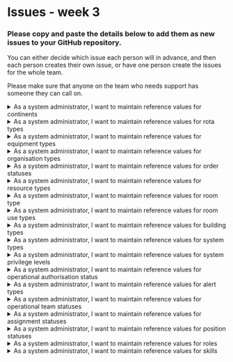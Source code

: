 # Issues - week 3

### Please copy and paste the details below to add them as new issues to your GitHub repository.

You can either decide which issue each person will in advance, and then each person creates their
own issue, or have one person create the issues for the whole team.

Please make sure that anyone on the team who needs support has someone they can call on.


<details><summary>As a system administrator, I want to maintain reference values for continents</summary>

**End user goal:**
To be able to list, create, update and delete reference values for continents

**End business goal:**
To have appropriate continent records available to annotate countries (e.g. 'Asia', 'South America', 'Oceania', etc.)

**Acceptance criteria:**

* A continent item can be created, viewed, updated and deleted (CRUD functionality)

**Measurement of success:**

* Unit tests pass for all CRUD operations

**Notes:**

* The database table will be called `continent`
* The table will have a single column, `name`
</details>

<details><summary>As a system administrator, I want to maintain reference values for rota types</summary>

**End user goal:**
To be able to list, create, update and delete reference values for rota types

**End business goal:**
To have appropriate types available to classify rotas (e.g. 'OSOCC security', 'accommodation cleaning', 'kitchen duty', etc.)

**Acceptance criteria:**

* A rota type item can be created, viewed, updated and deleted (CRUD functionality)

**Measurement of success:**

* Unit tests pass for all CRUD operations

**Notes:**

* The database table will be called `rota_type`
* The table will have a single column, `name`
</details>

<details><summary>As a system administrator, I want to maintain reference values for equipment types</summary>

**End user goal:**
To be able to list, create, update and delete reference values for equipment types

**End business goal:**
To have appropriate types available to describe items of equipment (e.g. 'vehicle', 'stretcher', 'mobile la
e', etc.)

**Acceptance criteria:**

* An equipment type item can be created, viewed, updated and deleted (CRUD functionality)

**Measurement of success:**

* Unit tests pass for all CRUD operations

**Notes:**

* The database table will be called `equipment_type`
* The table will have a single column, `name`
</details>

<details><summary>As a system administrator, I want to maintain reference values for organisation types</summary>

**End user goal:**
To be able to list, create, update and delete reference values for organisation types

**End business goal:**
To have appropriate type available to add to describe organisations (e.g. 'un', 'national government', 'media agency', etc.)

**Acceptance criteria:**

* n organisation type item can be created, viewed, updated and deleted (CRUD functionality)

**Measurement of success:**

* Unit tests pass for all CRUD operations

**Notes:**

* The database table will be called `organisation_type`
* The table will have a single column, `name`
</details>

<details><summary>As a system administrator, I want to maintain reference values for order statuses</summary>

**End user goal:**
To be able to list, create, update and delete reference values for order statuses

**End business goal:**
To have appropriate statuses available to describe orders for more resources (e.g. 'provisional', 'sent', 'fulfilled', etc.)

**Acceptance criteria:**

* n order status item can be created, viewed, updated and deleted (CRUD functionality)

**Measurement of success:**

* Unit tests pass for all CRUD operations

**Notes:**

* The database table will be called `order_status`
* The table will have a single column, `name`
</details>

<details><summary>As a system administrator, I want to maintain reference values for resource types</summary>

**End user goal:**
To be able to list, create, update and delete reference values for resource types

**End business goal:**
To have appropriate types available to describe resources (e.g. 'food', 'fuel', 'clothing', 'medical', etc.)

**Acceptance criteria:**

* A resource type item can be created, viewed, updated and deleted (CRUD functionality)

**Measurement of success:**

* Unit tests pass for all CRUD operations

**Notes:**

* The database table will be called `resource_types`
* The table will have a single column, `name`
</details>

<details><summary>As a system administrator, I want to maintain reference values for room type</summary>

**End user goal:**
To be able to list, create, update and delete reference values for room types

**End business goal:**
To have appropriate types available to describe diff
t rooms in the OSOCC (e.g. 'office', 'accommodation', 'storage', etc.)

**Acceptance criteria:**

* A room type item can be created, viewed, updated and deleted (CRUD functionality)

**Measurement of success:**

* Unit tests pass for all CRUD operations

**Notes:**

* The database table will be called `room_type`
* The table will have a single column, `name`
</details>

<details><summary>As a system administrator, I want to maintain reference values for room use types</summary>

**End user goal:**
To be able to list, create, update and delete reference values for room use types

**End business goal:**
To have appropriate types available to describe a room use (e.g. 'accommodation', 'storage', 'kitchen', etc.)

**Acceptance criteria:**

* A room use type item can be created, viewed, updated and deleted (CRUD functionality)

**Measurement of success:**

* Unit tests pass for all CRUD operations

**Notes:**

* The database table will be called `room_use_type`
* The table will have a single column, `name`
</details>

<details><summary>As a system administrator, I want to maintain reference values for building types</summary>

**End user goal:**
To be able to list, create, update and delete reference values for room use statuses

**End business goal:**
To have appropriate statuses available to describe a building (e.g. 'house', 'portakabin', 'tent', 'garage', etc.)

**Acceptance criteria:**

* A building type status item can be created, viewed, updated and deleted (CRUD functionality)

**Measurement of success:**

* Unit tests pass for all CRUD operations

**Notes:**

* The database table will be called `building_type`
* The table will have a single column, `name`
</details>

<details><summary>As a system administrator, I want to maintain reference values for system types</summary>

**End user goal:**
To be able to list, create, update and delete reference values for system types

**End business goal:**
To have appropriate types available to describe systems (e.g. 'administrative', 'infrastructure', 'intelligence', 'communications', etc.)

**Acceptance criteria:**

* A system type item can be created, viewed, updated and deleted (CRUD functionality)

**Measurement of success:**

* Unit tests pass for all CRUD operations

**Notes:**

* The database table will be called `system_type`
* The table will have a single column, `name`
</details>

<details><summary>As a system administrator, I want to maintain reference values for system privilege levels</summary>

**End user goal:**
To be able to list, create, update and delete reference values for system privilege levels

**End business goal:**
To have appropriate levels available to describe a system privilege (e.g. 'public', 'user', 'admin', etc.)

**Acceptance criteria:**

* A system privilege level item can be created, viewed, updated and deleted (CRUD functionality)

**Measurement of success:**

* Unit tests pass for all CRUD operations

**Notes:**

* The database table will be called `system_privilege_level`
* The table will have a single column, `name`
</details>

<details><summary>As a system administrator, I want to maintain reference values for operational authorisation status</summary>

**End user goal:**
To be able to list, create, update and delete reference values for operational authorisation statuses

**End business goal:**
To have appropriate statuses available to describe operational authorisations (e.g. 'submitted', 'approved', 'rejected', etc.)

**Acceptance criteria:**

* n operational authorisation status item can be created, viewed, updated and deleted (CRUD functionality)

**Measurement of success:**

* Unit tests pass for all CRUD operations

**Notes:**

* The database table will be called `operational_authorisation_status`
* The table will have a single column, `name`
</details>

<details><summary>As a system administrator, I want to maintain reference values for alert types</summary>

**End user goal:**
To be able to list, create, update and delete reference values for alert types

**End business goal:**
To have appropriate types available to categorise alerts (e.g. 'security', 'team', 'resource', etc.)

**Acceptance criteria:**

* n alter type item can be created, viewed, updated and deleted (CRUD functionality)

**Measurement of success:**

* Unit tests pass for all CRUD operations

**Notes:**

* The database table will be called `alert_type`
* The table will have a single column, `name`
</details>

<details><summary>As a system administrator, I want to maintain reference values for operational team statuses</summary>

**End user goal:**
To be able to list, create, update and delete reference values for operational team statuses

**End business goal:**
To have appropriate statuses available to describe an operational team (e.g. 'requested', 'confirmed', 'active', etc.)

**Acceptance criteria:**

* An operational team status item can be created, viewed, updated and deleted (CRUD functionality)

**Measurement of success:**

* Unit tests pass for all CRUD operations

**Notes:**

* The database table will be called `operational_team_status`
* The table will have a single column, `name`
</details>

<details><summary>As a system administrator, I want to maintain reference values for assignment statuses</summary>

**End user goal:**
To be able to list, create, update and delete reference values for assignment statuses

**End business goal:**
To have appropriate assignment statuses available to add to describe a person's assignment to an operational team (e.g. 'requested', 'authorised', 'rejected', etc.)

**Acceptance criteria:**

* n assignment status item can be created, viewed, updated and deleted (CRUD functionality)

**Measurement of success:**

* Unit tests pass for all CRUD operations

**Notes:**

* The database table will be called `assignment_status`
* The table will have a single column, `name`
</details>

<details><summary>As a system administrator, I want to maintain reference values for position statuses</summary>

**End user goal:**
To be able to list, create, update and delete reference values for position statuses

**End business goal:**
To have appropriate position statuses available to describe a person's position in an organisation (e.g. 'active', 'retired', 'seconded out')

**Acceptance criteria:**

* A position status item can be created, viewed, updated and deleted (CRUD functionality)

**Measurement of success:**

* Unit tests pass for all CRUD operations

**Notes:**

* The database table will be called `position_status`
* The table will have a single column, `name`</details>

<details><summary>As a system administrator, I want to maintain reference values for roles</summary>

**End user goal:**
To be able to list, create, update and delete reference values for roles

**End business goal:**
To have appropriate roles available to describe a person's position in a team (e.g. 'leader', 'driver', 'medic', etc.)

**Acceptance criteria:**

* A role item can be created, viewed, updated and deleted (CRUD functionality)

**Measurement of success:**

* Unit tests pass for all CRUD operations

**Notes:**

* The database table will be called `role`
* The table will have a single column, `name`</details>

<details><summary>As a system administrator, I want to maintain reference values for skills</summary>

**End user goal:**
To be able to list, create, update and delete reference values for skills

**End business goal:**
To have appropriate skills available to add to a user's profile and to use in search operations

**Acceptance criteria:**

* A skill item can be created, viewed, updated and deleted (CRUD functionality)

**Measurement of success:**

* Unit tests pass for all CRUD operations

**Notes:**

* The database table will be called `skill`
* The table will have a single column, `name`</details>
